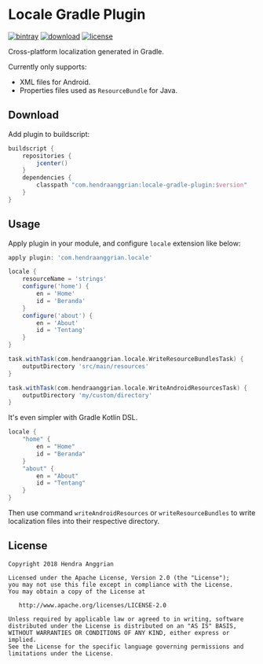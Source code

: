 Locale Gradle Plugin
====================
[![bintray](https://img.shields.io/badge/bintray-maven-brightgreen.svg)](https://bintray.com/hendraanggrian/maven)
[![download](https://api.bintray.com/packages/hendraanggrian/maven/locale-gradle-plugin/images/download.svg)](https://bintray.com/hendraanggrian/maven/locale-gradle-plugin/_latestVersion)
[![license](https://img.shields.io/badge/license-Apache--2.0-blue.svg)](http://www.apache.org/licenses/LICENSE-2.0)

Cross-platform localization generated in Gradle.

Currently only supports:
 * XML files for Android.
 * Properties files used as `ResourceBundle` for Java.

Download
--------
Add plugin to buildscript:

```gradle
buildscript {
    repositories {
        jcenter()
    }
    dependencies {
        classpath "com.hendraanggrian:locale-gradle-plugin:$version"
    }
}
```

Usage
-----
Apply plugin in your module, and configure `locale` extension like below:

```gradle
apply plugin: 'com.hendraanggrian.locale'

locale {
    resourceName = 'strings'
    configure('home') {
        en = 'Home'
        id = 'Beranda'
    }
    configure('about') {
        en = 'About'
        id = 'Tentang'
    }
}

task.withTask(com.hendraanggrian.locale.WriteResourceBundlesTask) {
    outputDirectory 'src/main/resources'
}

task.withTask(com.hendraanggrian.locale.WriteAndroidResourcesTask) {
    outputDirectory 'my/custom/directory'
}
```

It's even simpler with Gradle Kotlin DSL.

```gradle
locale {
    "home" {
        en = "Home"
        id = "Beranda"
    }
    "about" {
        en = "About"
        id = "Tentang"
    }
}
```

Then use command `writeAndroidResources` or `writeResourceBundles` to write localization files into their respective directory.

License
-------
    Copyright 2018 Hendra Anggrian

    Licensed under the Apache License, Version 2.0 (the "License");
    you may not use this file except in compliance with the License.
    You may obtain a copy of the License at

       http://www.apache.org/licenses/LICENSE-2.0

    Unless required by applicable law or agreed to in writing, software
    distributed under the License is distributed on an "AS IS" BASIS,
    WITHOUT WARRANTIES OR CONDITIONS OF ANY KIND, either express or implied.
    See the License for the specific language governing permissions and
    limitations under the License.
    